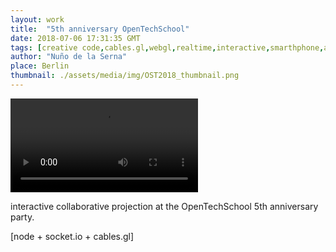 ```yaml
---
layout: work
title:  "5th anniversary OpenTechSchool"
date: 2018-07-06 17:31:35 GMT
tags: [creative code,cables.gl,webgl,realtime,interactive,smarthphone,accelerometer,motion graphics,motion sensor,nodejs,websocket]
author: "Nuño de la Serna"
place: Berlin
thumbnail: ./assets/media/img/OST2018_thumbnail.png 
---
```


<video autoplay controls loop="loop">
   <source src="./assets/media/video/OTS2018.mp4" type="video/mp4" />
</video>

interactive collaborative projection at the OpenTechSchool 5th anniversary party.

[node + socket.io + cables.gl]
